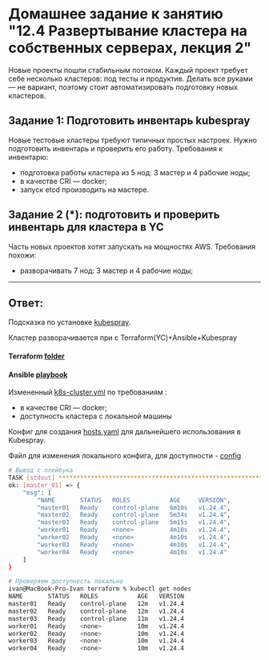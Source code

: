 # Домашнее задание к занятию "12.4 Развертывание кластера на собственных серверах, лекция 2"
Новые проекты пошли стабильным потоком. Каждый проект требует себе несколько кластеров: под тесты и продуктив. Делать все руками — не вариант, поэтому стоит автоматизировать подготовку новых кластеров.

## Задание 1: Подготовить инвентарь kubespray
Новые тестовые кластеры требуют типичных простых настроек. Нужно подготовить инвентарь и проверить его работу. Требования к инвентарю:
* подготовка работы кластера из 5 нод: 3 мастер и 4 рабочие ноды;
* в качестве CRI — docker;
* запуск etcd производить на мастере.

## Задание 2 (*): подготовить и проверить инвентарь для кластера в YC
Часть новых проектов хотят запускать на мощностях AWS. Требования похожи:
* разворачивать 7 нод: 3 мастер и 4 рабочие ноды;

---

## Ответ:

Подсказка по установке [kubespray](https://github.com/aak74/kubernetes-for-beginners/tree/master/15-install/30-kubespray).

Кластер разворачивается при с Terraform(YC)+Ansible+Kubespray

#### Terraform [folder](./terraform/)

#### Ansible [playbook](./playbook/site.yml)

Измененный [k8s-cluster.yml](./playbook/inventory/k8s-cluster.yml) по требованиям :
* в качестве CRI — docker;
* доступность кластера с локальной машины

Конфиг для создания [hosts.yaml](./terraform/hosts.tf) для дальнейшего использования в Kubespray.

Файл для изменения локального конфига, для доступности - [config](./terraform/config.tf)


```bash
# Вывод с плейбука
TASK [stdout] ******************************************************************
ok: [master_01] => {
    "msg": [
        "NAME       STATUS   ROLES           AGE     VERSION",
        "master01   Ready    control-plane   6m10s   v1.24.4",
        "master02   Ready    control-plane   5m34s   v1.24.4",
        "master03   Ready    control-plane   5m15s   v1.24.4",
        "worker01   Ready    <none>          4m10s   v1.24.4",
        "worker02   Ready    <none>          4m10s   v1.24.4",
        "worker03   Ready    <none>          4m10s   v1.24.4",
        "worker04   Ready    <none>          4m10s   v1.24.4"
    ]
}

# Проверяем доступность локально
ivan@MacBook-Pro-Ivan terraform % kubectl get nodes                                                                          
NAME       STATUS   ROLES           AGE   VERSION
master01   Ready    control-plane   12m   v1.24.4
master02   Ready    control-plane   12m   v1.24.4
master03   Ready    control-plane   11m   v1.24.4
worker01   Ready    <none>          10m   v1.24.4
worker02   Ready    <none>          10m   v1.24.4
worker03   Ready    <none>          10m   v1.24.4
worker04   Ready    <none>          10m   v1.24.4
```